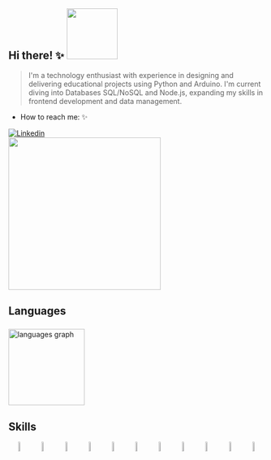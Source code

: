 ##  Hi there! ✨ <img src="https://media2.giphy.com/media/v1.Y2lkPTc5MGI3NjExY3NxMzF4N3NubzV4endkY3pyZmt5Zjc0djhpd2V2djdhMTcwbmVsNSZlcD12MV9pbnRlcm5hbF9naWZfYnlfaWQmY3Q9cw/J2T2uTE0POCSQ/giphy.gif" width= 100> 

> I'm a technology enthusiast with experience in designing and delivering educational projects using Python and Arduino.
> I'm current diving into Databases SQL/NoSQL and Node.js, expanding my skills in frontend development and data management.
- How to reach me: ✨
  <div>
<a href="https://www.linkedin.com/in/ana-julia-oliveira-22a275293/" target="_blank">
 <img align="center" src="https://img.shields.io/badge/LinkedIn-0077B5?style=for-the-badge&logo=linkedin&logoColor=white" alt="Linkedin"/>
</a>

</div>
<br>

<img src= "https://github.com/user-attachments/assets/183231fb-ff78-4c3b-9156-96abd40fe0a3" width="300px">

  
 ## Languages

###

<div align="left">
  <img src="https://github-readme-stats.vercel.app/api/top-langs?username=Siriusana&locale=en&hide_title=true&layout=compact&card_width=320&langs_count=5&theme=dark&hide_border=true&order=2" height="150" alt="languages graph"  />
</div>

###

##  Skills

<div align="center">
  <img src="https://cdn.jsdelivr.net/gh/devicons/devicon/icons/javascript/javascript-original.svg" style="width: 7%; height: auto; alt="javascript logo"  />
  <img width="3" />
  <img src="https://cdn.jsdelivr.net/gh/devicons/devicon/icons/react/react-original.svg" style="width: 7%; height: auto;" alt="react logo"  />
  <img width="3" />
  <img src="https://cdn.jsdelivr.net/gh/devicons/devicon/icons/python/python-original.svg" style="width: 7%; height: auto; alt="python logo"  />
  <img width="3" />
  <img src="https://cdn.jsdelivr.net/gh/devicons/devicon/icons/mysql/mysql-original.svg" style="width: 7%; height: auto;" alt="mysql logo"  />
  <img width="3" />
  <img src="https://cdn.jsdelivr.net/gh/devicons/devicon/icons/nodejs/nodejs-original.svg" style="width: 7%; height: auto; alt="nodejs logo"  />
  <img width="3" />
  <img src="https://cdn.jsdelivr.net/gh/devicons/devicon/icons/cplusplus/cplusplus-original.svg" style="width: 7%; height: auto; alt="cplusplus logo"  />
  <img width="3" />
  <img src="https://cdn.jsdelivr.net/gh/devicons/devicon/icons/github/github-original.svg" style="width: 7%; height: auto; alt="github logo"  />
  <img width="3" />
  <img src="https://cdn.jsdelivr.net/gh/devicons/devicon/icons/arduino/arduino-original.svg" style="width: 7%; height: auto; alt="arduino logo"  />
  <img width="3" />
  <img src="https://cdn.jsdelivr.net/gh/devicons/devicon/icons/vscode/vscode-original.svg" style="width: 7%; height: auto; alt="vscode logo"  />
  <img width="3" />
  <img src="https://cdn.jsdelivr.net/gh/devicons/devicon/icons/firebase/firebase-plain.svg" style="width: 7%; height: auto; alt="firebase logo"  />
  <img width="3" />
  <img src="https://cdn.jsdelivr.net/gh/devicons/devicon/icons/flutter/flutter-original.svg" style="width: 7%; height: auto; alt="flutter logo"  />
</div>

###

  <br/>
 <br>
